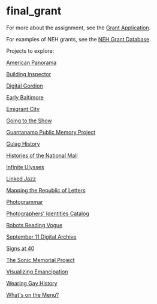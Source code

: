 # final_grant

For more about the assignment, see the [Grant Application](https://github.com/introdh2016/final_grant/blob/master/DH_FinalProject_Grant.pdf).

For examples of NEH grants, see the [NEH Grant Database](https://securegrants.neh.gov/publicquery/main.aspx?q=1&a=0&n=0&o=0&k=0&f=0&s=0&cd=0&p=1&pv=247&d=0&y=0&prd=0&cov=0&prz=0&wp=0&pg=0&ob=year&or=DESC). 


Projects to explore:


[American Panorama](http://dsl.richmond.edu/panorama/)

[Building Inspector](http://buildinginspector.nypl.org/)

[Digital Gordion](http://sites.museum.upenn.edu/gordion/)

[Early Baltimore](http://bearings.earlybaltimore.org/)

[Emigrant City](http://emigrantcity.nypl.org/#/)

[Going to the Show](http://docsouth.unc.edu/gtts/)

[Guantanamo Public Memory Project](http://gitmomemory.org/)

[Gulag History](http://gulaghistory.org/)

[Histories of the National Mall](http://mallhistory.org/)

[Infinite Ulysses](http://www.infiniteulysses.com/)

[Linked Jazz](https://linkedjazz.org/)

[Mapping the Republic of Letters](http://republicofletters.stanford.edu/)


[Photogrammar](photogrammar.yale.edu)

[Photographers' Identities Catalog](http://pic.nypl.org/)

[Robots Reading Vogue](http://dh.library.yale.edu/projects/vogue/)

[September 11 Digital Archive](http://911digitalarchive.org/)

[Signs at 40](http://signsat40.signsjournal.org/)

[The Sonic Memorial Project](http://sonicmemorial.org/sonic/public/index.html)

[Visualizing Emancipation](http://dsl.richmond.edu/emancipation/)

[Wearing Gay History](http://www.wearinggayhistory.com/)

[What's on the Menu?](http://menus.nypl.org/)
